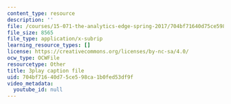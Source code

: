 ```yaml
---
content_type: resource
description: ''
file: /courses/15-071-the-analytics-edge-spring-2017/704bf71640d75ce598ca1b0fed53df9f_o8Zdk_3wVSo.vtt
file_size: 8565
file_type: application/x-subrip
learning_resource_types: []
license: https://creativecommons.org/licenses/by-nc-sa/4.0/
ocw_type: OCWFile
resourcetype: Other
title: 3play caption file
uid: 704bf716-40d7-5ce5-98ca-1b0fed53df9f
video_metadata:
  youtube_id: null
---
```

